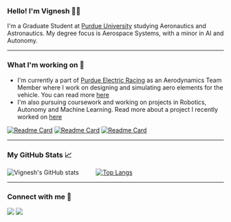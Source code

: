 ### Hello! I'm Vignesh 👋🏽

I'm a Graduate Student at <a href="https://engineering.purdue.edu/AAE">Purdue University</a> studying Aeronautics and Astronautics. My degree focus is Aerospace Systems, with a minor in AI and Autonomy.

---

### What I'm working on 🤖

- I'm currently a part of <a href="https://www.purdueelectricracing.tech/">Purdue Electric Racing</a> as an Aerodynamics Team Member where I work on designing and simulating aero elements for the vehicle. You can read more <a href="https://vigneshsundararajan.github.io/blog/per/">here</a>
- I'm also pursuing coursework and working on projects in Robotics, Autonomy and Machine Learning. Read more about a project I recently worked on <a href="https://vigneshsundararajan.github.io/blog/autsys/">here</a>

[![Readme Card](https://github-readme-stats.vercel.app/api/pin/?username=vigneshsundararajan&repo=SRGAN-tf2)](https://github.com/vigneshsundararajan/SRGAN-tf2)
[![Readme Card](https://github-readme-stats.vercel.app/api/pin/?username=vigneshsundararajan&repo=object-tracking-ROS)](https://github.com/vigneshsundararajan/object-tracking-ROS)
[![Readme Card](https://github-readme-stats.vercel.app/api/pin/?username=vigneshsundararajan&repo=nvim-config)](https://github.com/vigneshsundararajan/nvim-config)

---
### My GitHub Stats 📈

![Vignesh's GitHub stats](https://github-readme-stats.vercel.app/api?username=vigneshsundararajan&show_icons=true) &emsp; &emsp;
[![Top Langs](https://github-readme-stats.vercel.app/api/top-langs/?username=vigneshsundararajan&layout=compact)](https://github.com/anuraghazra/github-readme-stats)

--- 
### Connect with me 🤝

<a href="https://www.linkedin.com/in/sundararajan-vignesh/"><img src="https://img.shields.io/badge/LinkedIn-0077B5?style=for-the-badge&logo=linkedin&logoColor=white"></a>
<a href="https://github.com/vigneshsundararajan"><img src="https://img.shields.io/badge/GitHub-100000?style=for-the-badge&logo=github&logoColor=white"></a>
<!--
**vigneshsundararajan/vigneshsundararajan** is a ✨ _special_ ✨ repository because its `README.md` (this file) appears on your GitHub profile.

Here are some ideas to get you started:

- 🔭 I’m currently working on ...
- 🌱 I’m currently learning ...
- 👯 I’m looking to collaborate on ...
- 🤔 I’m looking for help with ...
- 💬 Ask me about ...
- 📫 How to reach me: ...
- 😄 Pronouns: ...
- ⚡ Fun fact: ...
-->
